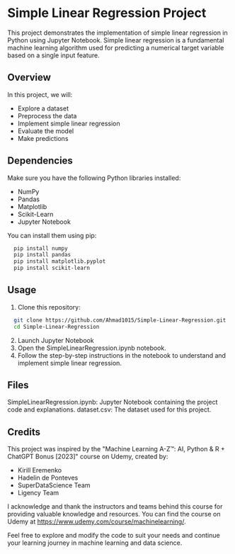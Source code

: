 # Simple Linear Regression Project

This project demonstrates the implementation of simple linear regression in Python using Jupyter Notebook. Simple linear regression is a fundamental machine learning algorithm used for predicting a numerical target variable based on a single input feature.

## Overview

In this project, we will:

- Explore a dataset
- Preprocess the data
- Implement simple linear regression
- Evaluate the model
- Make predictions

## Dependencies

Make sure you have the following Python libraries installed:

- NumPy
- Pandas
- Matplotlib
- Scikit-Learn
- Jupyter Notebook

You can install them using pip:

```bash
  pip install numpy
  pip install pandas
  pip install matplotlib.pyplot
  pip install scikit-learn
```
## Usage

1) Clone this repository:
```bash
  git clone https://github.com/Ahmad1015/Simple-Linear-Regression.git
  cd Simple-Linear-Regression
```
2) Launch Jupyter Notebook
3) Open the SimpleLinearRegression.ipynb notebook.
4) Follow the step-by-step instructions in the notebook to understand and implement simple linear regression.

## Files
SimpleLinearRegression.ipynb: Jupyter Notebook containing the project code and explanations.
dataset.csv: The dataset used for this project.

## Credits

This project was inspired by the "Machine Learning A-Z™: AI, Python & R + ChatGPT Bonus [2023]" course on Udemy, created by:

- Kirill Eremenko
- Hadelin de Ponteves
- SuperDataScience Team
- Ligency Team

I acknowledge and thank the instructors and teams behind this course for providing valuable knowledge and resources. You can find the course on Udemy at https://www.udemy.com/course/machinelearning/.

Feel free to explore and modify the code to suit your needs and continue your learning journey in machine learning and data science.
